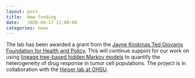 ```yaml
---
layout: post
title:  New funding
date:   2020-08-17 12:00:00
categories: news
---
```

The lab has been awarded a grant from the [Jayne Koskinas Ted Giovanis Foundation for Health and Policy](https://www.jktgfoundation.org). This will continue support for our work on using [lineage tree-based hidden Markov models](https://github.com/meyer-lab/tHMM) to quantify the heterogeneity of drug response in tumor cell populations. The project is in collaboration with the [Heiser lab at OHSU](https://www.ohsu.edu/people/laura-m-heiser-phd).
